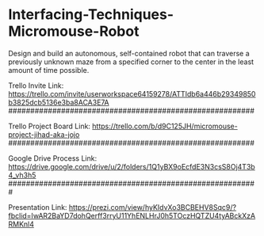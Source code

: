 # Interfacing-Techniques-Micromouse-Robot
Design and build an autonomous, self-contained robot that can traverse a previously unknown maze from a specified corner to the center in the least amount of time possible.

Trello Invite Link:
https://trello.com/invite/userworkspace64159278/ATTIdb6a446b29349850b3825dcb5136e3ba8ACA3E7A
########################################################

Trello Project Board Link:
https://trello.com/b/d9C125JH/micromouse-project-jihad-aka-jojo
########################################################

Google Drive Process Link:
https://drive.google.com/drive/u/2/folders/1Q1yBX9oEcfdE3N3csS8Oj4T3b4_vh3h5
#########################################################

Presentation Link:
https://prezi.com/view/hyKIdvXo3BCBEHV8Sqc9/?fbclid=IwAR2BaYD7dohQerff3rryU11YhENLHrJ0h5TOczHQTZU4tyABckXzARMKnl4


